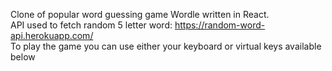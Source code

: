 Clone of popular word guessing game Wordle written in React. <br>
API used to fetch random 5 letter word: https://random-word-api.herokuapp.com/ <br>
To play the game you can use either your keyboard or virtual keys available below
